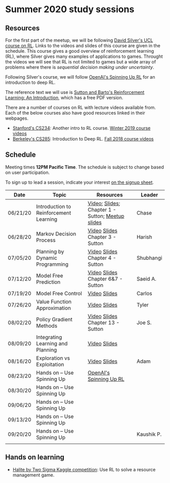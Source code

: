 # Summer 2020 study sessions

## Resources
For the first part of the meetup, we will be following [David Silver's UCL course on RL](https://www.davidsilver.uk/teaching/).
Links to the videos and slides of this course are given in the schedule.
This course gives a good overview of reinforcement learning (RL), where Silver gives many examples of applications to games.
Throught the videos we will see that RL is not limited to games but a wide array of problems where there is *sequential decision making under uncertainty*.

Following Silver's course, we will follow [OpenAI's Spinning Up RL](https://spinningup.openai.com/en/latest/user/introduction.html) for an introduction to deep RL.

The reference text we will use is [Sutton and Barto's Reinforcement Learning: An Introduction](http://incompleteideas.net/book/the-book-2nd.html), which has a free PDF version.

There are a number of courses on RL with lecture videos available from. Each of the below courses also have good resources linked in their webpages.
- [Stanford's CS234](http://web.stanford.edu/class/cs234/index.html): Another intro to RL course. [Winter 2019 course videos](https://www.youtube.com/watch?v=FgzM3zpZ55o&list=PLoROMvodv4rOSOPzutgyCTapiGlY2Nd8u)
- [Berkeley's CS285](http://rail.eecs.berkeley.edu/deeprlcourse/): Introduction to Deep RL. [Fall 2018 course videos](https://www.youtube.com/playlist?list=PLkFD6_40KJIxJMR-j5A1mkxK26gh_qg37)


## Schedule
Meeting times **12PM Pacific Time**. The schedule is subject to change based on user participation.

To sign up to lead a session, indicate your interest [on the signup sheet](https://docs.google.com/spreadsheets/u/2/d/14DKlOvzWud0F7bFC1-FjJwd5Ee1X587o2zdopSKek-I/htmlview#).

| Date     | Topic                                  | Resources                                                                                                                                                                                                                                                                                                                      | Leader     |
|----------|----------------------------------------|--------------------------------------------------------------------------------------------------------------------------------------------------------------------------------------------------------------------------------------------------------------------------------------------------------------------------------|------------|
| 06/21/20 | Introduction to Reinforcement Learning | [Video](https://www.youtube.com/watch?v=2pWv7GOvuf0&list=PLzuuYNsE1EZAXYR4FJ75jcJseBmo4KQ9-&index=1);  [Slides](https://www.davidsilver.uk/wp-content/uploads/2020/03/intro_RL.pdf); Chapter 1 - Sutton; [Meetup slides](https://docs.google.com/presentation/d/1G9Cr8Kzn0SLYC_D4_-M9wbbA0iBHBC-hCGWVyB7w4TU/edit?usp=sharing) | Chase      |
| 06/28/20 | Markov Decision Process                | [Video](https://www.youtube.com/watch?v=lfHX2hHRMVQ&list=ePLzuuYNsE1EZAXYR4FJ75jcJseBmo4KQ9-&index=2) [Slides](https://www.davidsilver.uk/wp-content/uploads/2020/03/MDP.pdf)	Chapter 3 - Sutton                                                                                                                            | Harish     |
| 07/05/20 | Planning by Dynamic Programming        | [Video](https://www.youtube.com/watch?v=Nd1-UUMVfz4&list=PLzuuYNsE1EZAXYR4FJ75jcJseBmo4KQ9-&index=3) [Slides](https://www.davidsilver.uk/wp-content/uploads/2020/03/DP.pdf)	Chapter 4 - Sutton                                                                                                                              | Shubhangi     |
| 07/12/20 | Model Free Prediction                  | [Video](https://www.youtube.com/watch?v=PnHCvfgC_ZA&list=PLzuuYNsE1EZAXYR4FJ75jcJseBmo4KQ9-&index=4) [Slides](https://www.davidsilver.uk/wp-content/uploads/2020/03/MC-TD.pdf)	Chapter 6&7 - Sutton                                                                                                                         | Saeid A.   |
| 07/19/20 | Model Free Control                     | [Video](https://www.youtube.com/watch?v=0g4j2k_Ggc4&list=PLzuuYNsE1EZAXYR4FJ75jcJseBmo4KQ9-&index=5) [Slides](https://www.davidsilver.uk/wp-content/uploads/2020/03/control.pdf)                                                                                                                                               |   Carlos         |
| 07/26/20 | Value Function Approximation           | [Video](https://www.youtube.com/watch?v=UoPei5o4fps&list=PLzuuYNsE1EZAXYR4FJ75jcJseBmo4KQ9-&index=6) [Slides](https://www.davidsilver.uk/wp-content/uploads/2020/03/FA.pdf)                                                                                                                                                    |   Tyler         |
| 08/02/20 | Policy Gradient Methods                | [Video](https://www.youtube.com/watch?v=KHZVXao4qXs&list=PLzuuYNsE1EZAXYR4FJ75jcJseBmo4KQ9-&index=7) [Slides](https://www.davidsilver.uk/wp-content/uploads/2020/03/pg.pdf)	Chapter 13 - Sutton                                                                                                                             | Joe S.     |
| 08/09/20 | Integrating Learning and Planning      | [Video](https://www.youtube.com/watch?v=ItMutbeOHtc&list=PLzuuYNsE1EZAXYR4FJ75jcJseBmo4KQ9-&index=8) [Slides](https://www.davidsilver.uk/wp-content/uploads/2020/03/dyna.pdf)                                                                                                                                                  | |
| 08/16/20 | Exploration vs Exploitation            | [Video](https://www.youtube.com/watch?v=sGuiWX07sKw&list=PLzuuYNsE1EZAXYR4FJ75jcJseBmo4KQ9-&index=9) [Slides](https://www.davidsilver.uk/wp-content/uploads/2020/03/XX.pdf)                                                                                                                                                    |  Adam          |
| 08/23/20 | Hands on – Use Spinning Up             | [OpenAI's Spinning Up RL](https://spinningup.openai.com/en/latest/user/introduction.html)                                                                                                                                                                                                                                      |        |
| 08/30/20 | Hands on – Use Spinning Up             |                                                                                                                                                                                                                                                                                                                                |            |
| 09/06/20 | Hands on – Use Spinning Up             |                                                                                                                                                                                                                                                                                                                                |            |
| 09/13/20 | Hands on – Use Spinning Up             |                                                                                                                                                                                                                                                                                                                                |            |
| 09/20/20 | Hands on – Use Spinning Up             |                                                                                                                                                                                                                                                                                                                                | Kaushik P. |
|          |                                        |                                                                                                                                                                                                                                                                                                                                |            |

## Hands on learning

- [Halite by Two Sigma Kaggle competition](https://www.kaggle.com/c/halite/overview): Use RL to solve a resource management game.
